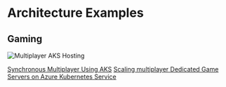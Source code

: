 # Architecture Examples


## Gaming
![Multiplayer AKS Hosting](https://github.com/msivers/AKS-Reference/blob/main/Architecture-Examples/multiplayer-aks-hosting.png)

[Synchronous Multiplayer Using AKS](https://docs.microsoft.com/en-us/gaming/azure/reference-architectures/multiplayer-synchronous-aks)
[Scaling multiplayer Dedicated Game Servers on Azure Kubernetes Service](https://github.com/dgkanatsios/AzureGameServersScalingKubernetes)
